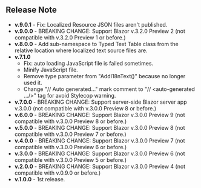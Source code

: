 ## Release Note
- **v.9.0.1** - Fix: Localized Resource JSON files aren't published.
- **v.9.0.0** - BREAKING CHANGE: Support Blazor v.3.2.0 Preview 2 (not compatible with v.3.2.0 Preview 1 or before.)
- **v.8.0.0** - Add sub-namespace to Typed Text Table class from the relative location where localized text source files are.
- **v.7.1.0**
    - Fix: auto loading JavaScript file is failed sometimes.
    - Minify JavaScript file.
    - Remove type parameter from "AddI18nText()" because no longer used it.
    - Change "// Auto generated..." mark comment to "// &lt;auto-generated .../&gt;" tag for avoid Stylecop warning.
- **v.7.0.0** - BREAKING CHANGE: Support server-side Blazor server app v.3.0.0 (not compatible with v.3.0.0 Preview 8 or before.)
- **v.6.0.0** - BREAKING CHANGE: Support Blazor v.3.0.0 Preview 9 (not compatible with v.3.0.0 Preview 8 or before.)
- **v.5.0.0** - BREAKING CHANGE: Support Blazor v.3.0.0 Preview 8 (not compatible with v.3.0.0 Preview 7 or before.)
- **v.4.0.0** - BREAKING CHANGE: Support Blazor v.3.0.0 Preview 7 (not compatible with v.3.0.0 Preview 6 or before.)
- **v.3.0.0** - BREAKING CHANGE: Support Blazor v.3.0.0 Preview 6 (not compatible with v.3.0.0 Preview 5 or before.)
- **v.2.0.0** - BREAKING CHANGE: Support Blazor v.3.0.0 Preview 4 (not compatible with v.0.9.0 or before.)
- **v.1.0.0** - 1st release.
